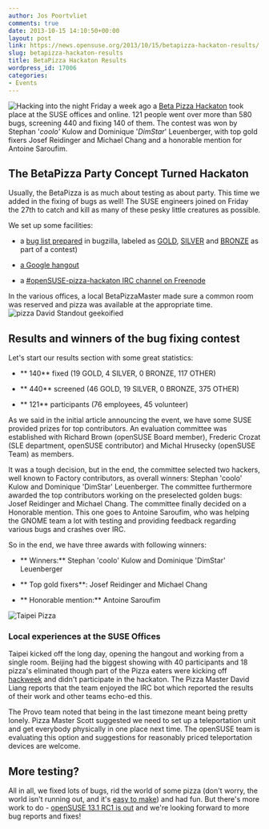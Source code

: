 ```yaml
---
author: Jos Poortvliet
comments: true
date: 2013-10-15 14:10:50+00:00
layout: post
link: https://news.opensuse.org/2013/10/15/betapizza-hackaton-results/
slug: betapizza-hackaton-results
title: BetaPizza Hackaton Results
wordpress_id: 17006
categories:
- Events
---
```


![Hacking into the night](//news.opensuse.org/wp-content/uploads/2013/01/P1270681.jpg)
Friday a week ago a [Beta Pizza Hackaton](https://news.opensuse.org/2013/09/25/beta-pizza-hackaton-starting-friday/) took place at the SUSE offices and online. 121 people went over more than 580 bugs, screening 440 and fixing 140 of them. The contest was won by Stephan '_coolo'_ Kulow and Dominique '_DimStar_' Leuenberger, with top gold fixers Josef Reidinger and Michael Chang and a honorable mention for Antoine Saroufim.<!-- more -->



## The BetaPizza Party Concept Turned Hackaton


Usually, the BetaPizza is as much about testing as about party. This time we added in the fixing of bugs as well! The SUSE engineers joined on Friday the 27th to catch and kill as many of these pesky little creatures as possible.

We set up some facilities:



	
  * a [bug list prepared](https://bugzilla.novell.com/buglist.cgi?query_format=advanced&bug_status=UNCONFIRMED&bug_status=NEW&bug_status=ASSIGNED&bug_status=NEEDINFO&bug_status=REOPENED&bug_status=VERIFIED&resolution=---&product=openSUSE%2012.3&product=openSUSE%20Factory) in bugzilla, labeled as [GOLD](https://bugzilla.novell.com/buglist.cgi?field0-0-0=status_whiteboard&type0-0-0=substring&value0-0-0=GOLD), [SILVER](https://bugzilla.novell.com/buglist.cgi?field0-0-0=status_whiteboard&type0-0-0=substring&value0-0-0=SILVER) and [BRONZE](https://bugzilla.novell.com/buglist.cgi?field0-0-0=status_whiteboard&type0-0-0=substring&value0-0-0=BRONZE) as part of a contest)

	
  * [a Google hangout](https://plus.google.com/events/csnu5vk431s6b2292dbi911vumc)

	
  * a [#openSUSE-pizza-hackaton IRC channel on Freenode](irc://freenode.net/#openSUSE-pizza-hackaton)


In the various offices, a local BetaPizzaMaster made sure a common room was reserved and pizza was available at the appropriate time.
![pizza David Standout geekoified](//news.opensuse.org/wp-content/uploads/2013/09/pizza-David-Standout-geekoified.png)


## Results and winners of the bug fixing contest


Let's start our results section with some great statistics:



	
  * ** 140** fixed (19 GOLD, 4 SILVER, 0 BRONZE, 117 OTHER)

	
  * ** 440** screened (46 GOLD, 19 SILVER, 0 BRONZE, 375 OTHER)

	
  * ** 121** participants (76 employees, 45 volunteer)


As we said in the initial article announcing the event, we have some SUSE provided prizes for top contributors. An evaluation committee was established with Richard Brown (openSUSE Board member), Frederic Crozat (SLE department, openSUSE contributor) and Michal Hrusecky (openSUSE Team) as members.

It was a tough decision, but in the end, the committee selected two hackers, well known to Factory contributors, as overall winners: Stephan 'coolo' Kulow and Dominique 'DimStar' Leuenberger. The committee furthermore awarded the top contributors working on the preselected golden bugs: Josef Reidinger and Michael Chang. The committee finally decided on a Honorable mention. This one goes to Antoine Saroufim, who was helping the GNOME team a lot with testing and providing feedback regarding various bugs and crashes over IRC.

So in the end, we have three awards with following winners:

	
  * ** Winners:** Stephan 'coolo' Kulow and Dominique 'DimStar' Leuenberger

	
  * ** Top gold fixers**: Josef Reidinger and Michael Chang

	
  * ** Honorable mention:** Antoine Saroufim


![Taipei Pizza](//news.opensuse.org/wp-content/uploads/2013/10/Taipei-Pizza.jpeg)


### Local experiences at the SUSE Offices


Taipei kicked off the long day, opening the hangout and working from a single room. Beijing had the biggest showing with 40 participants and 18 pizza's eliminated though part of the Pizza eaters were kicking off [hackweek](//hackweek.suse.com) and didn't participate in the hackaton. The Pizza Master David Liang reports that the team enjoyed the IRC bot which reported the results of their work and other teams echo-ed this.

The Provo team noted that being in the last timezone meant being pretty lonely. Pizza Master Scott suggested we need to set up a teleportation unit and get everybody physically in one place next time. The openSUSE team is evaluating this option and suggestions for reasonably priced teleportation devices are welcome.


## More testing?


All in all, we fixed lots of bugs, rid the world of some pizza (don't worry, the world isn't running out, and it's [easy to make](https://news.opensuse.org/2011/09/30/opensuse-pizza-parties-the-geeko-way/)) and had fun. But there's more work to do - [openSUSE 13.1 RC1 is out](https://news.opensuse.org/2013/10/11/opensuse-13-1-rc-1-available-time-to-test/) and we're looking forward to more bug reports and fixes!
